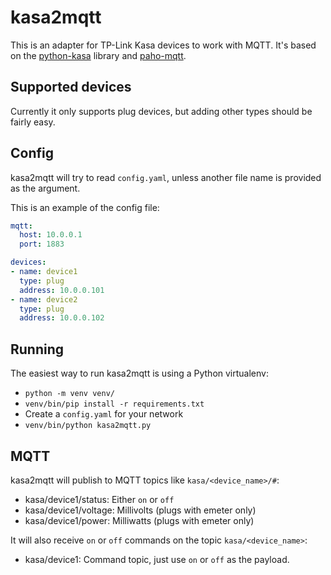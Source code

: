# kasa2mqtt

This is an adapter for TP-Link Kasa devices to work with MQTT. It's based on the
[python-kasa](https://github.com/python-kasa/python-kasa) library and
[paho-mqtt](https://www.eclipse.org/paho/).

## Supported devices

Currently it only supports plug devices, but adding other types should be fairly easy.

## Config

kasa2mqtt will try to read `config.yaml`, unless another file name is provided as the argument.

This is an example of the config file:

```yaml
mqtt:
  host: 10.0.0.1
  port: 1883

devices:
- name: device1
  type: plug
  address: 10.0.0.101
- name: device2
  type: plug
  address: 10.0.0.102
```

## Running

The easiest way to run kasa2mqtt is using a Python virtualenv:

- `python -m venv venv/`
- `venv/bin/pip install -r requirements.txt`
- Create a `config.yaml` for your network
- `venv/bin/python kasa2mqtt.py`

## MQTT

kasa2mqtt will publish to MQTT topics like `kasa/<device_name>/#`:

- kasa/device1/status: Either `on` or `off`
- kasa/device1/voltage: Millivolts (plugs with emeter only)
- kasa/device1/power: Milliwatts (plugs with emeter only)

It will also receive `on` or `off` commands on the topic `kasa/<device_name>`:

- kasa/device1: Command topic, just use `on` or `off` as the payload.

